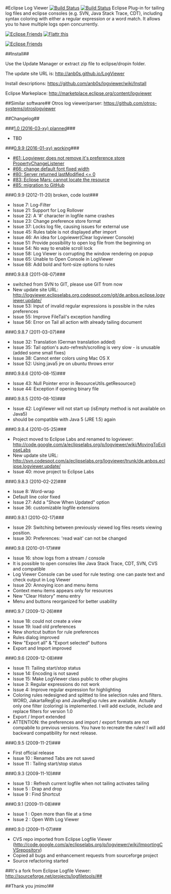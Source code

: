 #Eclipse Log Viewer [![Build Status](https://travis-ci.org/anb0s/LogViewer.svg)](https://travis-ci.org/anb0s/LogViewer) [![Build Status](https://buildhive.cloudbees.com/job/anb0s/job/LogViewer/badge/icon)](https://buildhive.cloudbees.com/job/anb0s/job/LogViewer/)
Eclipse Plug-in for tailing log files and eclipse consoles (e.g. SVN, Java Stack Trace, CDT), including syntax coloring with either a regular expression or a word match. It allows you to have multiple logs open concurrently.

<a href="https://eclipse.org/donate/" target="_blank"> <img src="http://www.eclipse.org/donate/images/friendslogo200.jpg" alt="Eclipse Friends" title="Eclipse Friends" border="0" /></a>
<a href="http://flattr.com/thing/62009/logviewer" target="_blank"> <img src="http://api.flattr.com/button/button-static-50x60.png" alt="Flattr this" title="Flattr this" border="0" /></a>

<a href="https://github.com/anb0s/logviewer" target="_blank"> <img src="https://raw.githubusercontent.com/anb0s/logviewer/master/de.anbos.eclipse.logviewer.plugin/screens/LogViewer_view_File_0.9.8.jpg" alt="Eclipse Friends" title="Eclipse Friends" border="0" /></a>

##Install##

Use the Update Manager or extract zip file to eclipse/dropin folder.

The update site URL is: http://anb0s.github.io/LogViewer

Install descriptions: https://github.com/anb0s/logviewer/wiki/Install

Eclipse Markeplace: http://marketplace.eclipse.org/content/logviewer

##Similar software##
Otros log viewer/parser: https://github.com/otros-systems/otroslogviewer

##Changelog##

###[1.0 (2016-03-xy) planned](https://github.com/anb0s/LogViewer/issues?q=milestone%3Av1.0)###
* TBD

###[0.9.9 (2016-01-xy) working](https://github.com/anb0s/LogViewer/issues?q=milestone%3Av0.9.9)###
* [#61: Logviewer does not remove it's preference store PropertyChangeListener](https://github.com/anb0s/LogViewer/issues/61)
* [#66: change default font fixed width](https://github.com/anb0s/LogViewer/issues/66)
* [#80: Server returned lastModified <= 0](https://github.com/anb0s/LogViewer/issues/80)
* [#83: Eclipse Mars: cannot locate the resource](https://github.com/anb0s/LogViewer/issues/83)
* [#85: migration to GitHub](https://github.com/anb0s/LogViewer/issues/85)

###0.9.9 (2012-11-20) broken, code lost###
* Issue 7: Log-Filter
* Issue 21: Support for Log Rollover
* Issue 22: A '#' character in logfile name crashes
* Issue 23: Change preference store format
* Issue 37: Locks log file, causing issues for external use
* Issue 45: Rules table is not displayed after import
* Issue 46: An idea for Logviewer(Clear logviewer Console)
* Issue 51:	Provide possibility to open log file from the beginning on
* Issue 54: No way to enable scroll lock
* Issue 58: Log Viewer is corrupting the window rendering on popup
* Issue 65: Unable to Open Console in LogViewer
* Issue 68: Add bold and font-size options to rules

###0.9.8.8 (2011-08-07)###
* switched from SVN to GIT, please use GIT from now
* New update site URL: http://logviewer.eclipselabs.org.codespot.com/git/de.anbos.eclipse.logviewer.update/
* Issue 53:	Input of invalid regular expressions is possible in the rules preferences
* Issue 55:	Improve FileTail's exception handling
* Issue 56:	Error on Tail all action with already tailing document

###0.9.8.7 (2011-03-07)###
* Issue 32: Translation (German translation added)
* Issue 35: Tail option's auto-refresh/scrolling is very slow - is unusable (added some small fixes)
* Issue 38: Cannot enter colors using Mac OS X
* Issue 52: Using java5 jre on ubuntu throws error

###0.9.8.6 (2010-08-15)###
* Issue 43: Null Pointer error in ResourceUtils.getResource()
* Issue 44: Exception if opening binary file

###0.9.8.5 (2010-08-10)###
* Issue 42: LogViewer will not start up (isEmpty method is not available on Java5)
* should be compatible with Java 5 (JRE 1.5) again

###0.9.8.4 (2010-05-25)###
* Project moved to Eclipse Labs and renamed to logviewer: http://code.google.com/a/eclipselabs.org/p/logviewer/wiki/MovingToEclipseLabs
* New update site URL: http://svn.codespot.com/a/eclipselabs.org/logviewer/trunk/de.anbos.eclipse.logviewer.update/
* Issue 40: move project to Eclipse Labs

###0.9.8.3 (2010-02-22)###
* Issue 8: Word-wrap
* Default line color fixed
* Issue 27: Add a "Show When Updated" option
* Issue 36: customizable logfile extensions

###0.9.8.1 (2010-02-17)###
* Issue 29: Switching between previously viewed log files resets viewing position.
* Issue 30: Preferences: 'read wait' can not be changed

###0.9.8 (2010-01-17)###
* Issue 16: show logs from a stream / console
* It is possible to open consoles like Java Stack Trace, CDT, SVN, CVS and compatible
* Log Viewer Console can be used for rule testing: one can paste text and check output in Log Viewer
* Issue 20: Annoying icon and menu items
* Context menu items appears only for resources
* New "Clear History" menu entry
* Menu and buttons reorganized for better usability

###0.9.7 (2009-12-26)###
* Issue 18: could not create a view
* Issue 19: load old preferences
* New shortcut button for rule preferences
* Rules dialog improved
* New "Export all" & "Export selected" buttons
* Export and Import improved

###0.9.6 (2009-12-08)###
* Issue 11: Tailing start/stop status
* Issue 14: Encoding is not saved
* Issue 15: Make LogViewer class public to other plugins
* Issue 3: Regular expressions do not work
* Issue 4: Improve regular expression for highlighting
* Coloring rules redesigned and splitted to line selection rules and filters. WORD, JakartaRegExp and JavaRegExp rules are available. Actually only one filter (coloring) is implemented. I will add exclude, include and replace filters for version 1.0
* Export / Import extended
* ATTENTION: the preferences and import / export formats are not compabile to previous versions. You have to recreate the rules! I will add backward compatibility for next release.

###0.9.5 (2009-11-21)###
* First official release
* Issue 10 : Renamed Tabs are not saved
* Issue 11 : Tailing start/stop status

###0.9.3 (2009-11-10)###
* Issue 13 : Refresh current logfile when not tailing activates tailing
* Issue 5 : Drap and drop
* Issue 9 : Find Shortcut

###0.9.1 (2009-11-08)###
* Issue 1 : Open more than file at a time
* Issue 2 : Open With Log Viewer

###0.9.0 (2009-11-07)###
* CVS repo imported from Eclipse Logfile Viewer (http://code.google.com/a/eclipselabs.org/p/logviewer/wiki/ImportingCVSrepository)
* Copied all bugs and enhancement requests from sourceforge project
* Source refactoring started


##It's a fork from Eclipse Logfile Viewer: http://sourceforge.net/projects/logfiletools/##

##Thank you jmimo!##
